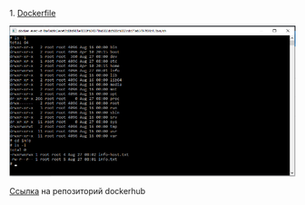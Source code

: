 <p>1. <a href="../05-virt-04-docker-practical-skills/files/Dockerfile">Dockerfile</a> </p>
<img src="../05-virt-03-docker-usage/img/img.png">
<p><a href="https://hub.docker.com/repository/docker/sakhnail/ponysay">Ссылка</a> на репозиторий dockerhub</p>
